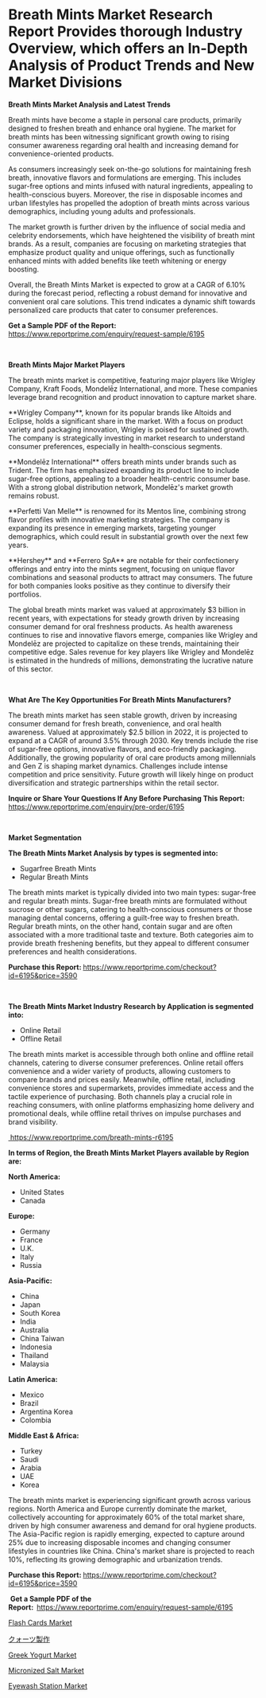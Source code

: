<p><h1>Breath Mints Market Research Report Provides thorough Industry Overview, which offers an In-Depth Analysis of Product Trends and New Market Divisions</h1></p><p><strong>Breath Mints Market Analysis and Latest Trends</strong></p>
<p><p>Breath mints have become a staple in personal care products, primarily designed to freshen breath and enhance oral hygiene. The market for breath mints has been witnessing significant growth owing to rising consumer awareness regarding oral health and increasing demand for convenience-oriented products.</p><p>As consumers increasingly seek on-the-go solutions for maintaining fresh breath, innovative flavors and formulations are emerging. This includes sugar-free options and mints infused with natural ingredients, appealing to health-conscious buyers. Moreover, the rise in disposable incomes and urban lifestyles has propelled the adoption of breath mints across various demographics, including young adults and professionals.</p><p>The market growth is further driven by the influence of social media and celebrity endorsements, which have heightened the visibility of breath mint brands. As a result, companies are focusing on marketing strategies that emphasize product quality and unique offerings, such as functionally enhanced mints with added benefits like teeth whitening or energy boosting.</p><p>Overall, the Breath Mints Market is expected to grow at a CAGR of 6.10% during the forecast period, reflecting a robust demand for innovative and convenient oral care solutions. This trend indicates a dynamic shift towards personalized care products that cater to consumer preferences.</p></p>
<p><strong>Get a Sample PDF of the Report:&nbsp;</strong> <a href="https://www.reportprime.com/enquiry/request-sample/6195">https://www.reportprime.com/enquiry/request-sample/6195</a></p>
<p>&nbsp;</p>
<p><strong>Breath Mints Major Market Players</strong></p>
<p><p>The breath mints market is competitive, featuring major players like Wrigley Company, Kraft Foods, Mondelēz International, and more. These companies leverage brand recognition and product innovation to capture market share.</p><p>**Wrigley Company**, known for its popular brands like Altoids and Eclipse, holds a significant share in the market. With a focus on product variety and packaging innovation, Wrigley is poised for sustained growth. The company is strategically investing in market research to understand consumer preferences, especially in health-conscious segments.</p><p>**Mondelēz International** offers breath mints under brands such as Trident. The firm has emphasized expanding its product line to include sugar-free options, appealing to a broader health-centric consumer base. With a strong global distribution network, Mondelēz's market growth remains robust.</p><p>**Perfetti Van Melle** is renowned for its Mentos line, combining strong flavor profiles with innovative marketing strategies. The company is expanding its presence in emerging markets, targeting younger demographics, which could result in substantial growth over the next few years.</p><p>**Hershey** and **Ferrero SpA** are notable for their confectionery offerings and entry into the mints segment, focusing on unique flavor combinations and seasonal products to attract may consumers. The future for both companies looks positive as they continue to diversify their portfolios.</p><p>The global breath mints market was valued at approximately $3 billion in recent years, with expectations for steady growth driven by increasing consumer demand for oral freshness products. As health awareness continues to rise and innovative flavors emerge, companies like Wrigley and Mondelēz are projected to capitalize on these trends, maintaining their competitive edge. Sales revenue for key players like Wrigley and Mondelēz is estimated in the hundreds of millions, demonstrating the lucrative nature of this sector.</p></p>
<p>&nbsp;</p>
<p><strong>What Are The Key Opportunities For Breath Mints Manufacturers?</strong></p>
<p><p>The breath mints market has seen stable growth, driven by increasing consumer demand for fresh breath, convenience, and oral health awareness. Valued at approximately $2.5 billion in 2022, it is projected to expand at a CAGR of around 3.5% through 2030. Key trends include the rise of sugar-free options, innovative flavors, and eco-friendly packaging. Additionally, the growing popularity of oral care products among millennials and Gen Z is shaping market dynamics. Challenges include intense competition and price sensitivity. Future growth will likely hinge on product diversification and strategic partnerships within the retail sector.</p></p>
<p><strong>Inquire or Share Your Questions If Any Before Purchasing This Report:</strong> <a href="https://www.reportprime.com/enquiry/pre-order/6195">https://www.reportprime.com/enquiry/pre-order/6195</a></p>
<p>&nbsp;</p>
<p><strong>Market Segmentation</strong></p>
<p><strong>The Breath Mints Market Analysis by types is segmented into:</strong></p>
<p><ul><li>Sugarfree Breath Mints</li><li>Regular Breath Mints</li></ul></p>
<p><p>The breath mints market is typically divided into two main types: sugar-free and regular breath mints. Sugar-free breath mints are formulated without sucrose or other sugars, catering to health-conscious consumers or those managing dental concerns, offering a guilt-free way to freshen breath. Regular breath mints, on the other hand, contain sugar and are often associated with a more traditional taste and texture. Both categories aim to provide breath freshening benefits, but they appeal to different consumer preferences and health considerations.</p></p>
<p><strong>Purchase this Report:&nbsp;</strong><a href="https://www.reportprime.com/checkout?id=6195&price=3590">https://www.reportprime.com/checkout?id=6195&price=3590</a></p>
<p>&nbsp;</p>
<p><strong>The Breath Mints Market Industry Research by Application is segmented into:</strong></p>
<p><ul><li>Online Retail</li><li>Offline Retail</li></ul></p>
<p><p>The breath mints market is accessible through both online and offline retail channels, catering to diverse consumer preferences. Online retail offers convenience and a wider variety of products, allowing customers to compare brands and prices easily. Meanwhile, offline retail, including convenience stores and supermarkets, provides immediate access and the tactile experience of purchasing. Both channels play a crucial role in reaching consumers, with online platforms emphasizing home delivery and promotional deals, while offline retail thrives on impulse purchases and brand visibility.</p></p>
<p><a href="https://www.reportprime.com/breath-mints-r6195">&nbsp;https://www.reportprime.com/breath-mints-r6195</a></p>
<p><strong>In terms of Region, the Breath Mints Market Players available by Region are:</strong></p>
<p>
    <p> <strong> North America: </strong>
        <ul>
            <li>United States</li>
            <li>Canada</li>
        </ul>
        </p> 
    <p> <strong> Europe: </strong>
        <ul>
            <li>Germany</li>
            <li>France</li>
            <li>U.K.</li>
            <li>Italy</li>
            <li>Russia</li>
        </ul>
        </p> 
    <p> <strong> Asia-Pacific: </strong>
        <ul>
            <li>China</li>
            <li>Japan</li>
            <li>South Korea</li>
            <li>India</li>
            <li>Australia</li>
            <li>China Taiwan</li>
            <li>Indonesia</li>
            <li>Thailand</li>
            <li>Malaysia</li>
        </ul>
        </p> 
    <p> <strong> Latin America: </strong>
        <ul>
            <li>Mexico</li>
            <li>Brazil</li>
            <li>Argentina Korea</li>
            <li>Colombia</li>
        </ul>
        </p> 
    <p> <strong> Middle East & Africa: </strong>
        <ul>
            <li>Turkey</li>
            <li>Saudi</li>
            <li>Arabia</li>
            <li>UAE</li>
            <li>Korea</li>
        </ul>
    </p>
    </p>
<p><p>The breath mints market is experiencing significant growth across various regions. North America and Europe currently dominate the market, collectively accounting for approximately 60% of the total market share, driven by high consumer awareness and demand for oral hygiene products. The Asia-Pacific region is rapidly emerging, expected to capture around 25% due to increasing disposable incomes and changing consumer lifestyles in countries like China. China's market share is projected to reach 10%, reflecting its growing demographic and urbanization trends.</p></p>
<p><strong>Purchase this Report: </strong><a href="https://www.reportprime.com/checkout?id=6195&price=3590">https://www.reportprime.com/checkout?id=6195&price=3590</a></p>
<p>&nbsp;<strong>Get a Sample PDF of the Report:&nbsp;&nbsp;</strong><a href="https://www.reportprime.com/enquiry/request-sample/6195">https://www.reportprime.com/enquiry/request-sample/6195</a></p>
<p><strong></strong></p>
<p><p><a href="https://www.linkedin.com/pulse/exploring-flash-cards-market-dynamics-global-trends-future-growth-kuulf?trackingId=1hS0x%2FU7Q2qaPFtDIsn3UA%3D%3D">Flash Cards Market</a></p><p><a href="https://medium.com/@sashabeier2023/%E7%9F%B3%E8%8B%B1%E5%8A%A0%E5%B7%A5%E5%B8%82%E5%A0%B4-%E3%82%B0%E3%83%AD%E3%83%BC%E3%83%90%E3%83%AB%E3%81%8A%E3%82%88%E3%81%B3%E5%9C%B0%E5%9F%9F%E5%88%86%E6%9E%90-%E3%82%A8%E3%83%B3%E3%83%89%E3%83%A6%E3%83%BC%E3%82%B6%E3%83%BC-%E8%A3%BD%E5%93%81-%E3%81%8A%E3%82%88%E3%81%B3%E5%9C%B0%E5%9F%9F%E3%81%AB%E7%84%A6%E7%82%B9%E3%82%92%E5%BD%93%E3%81%A6%E3%81%9F%E5%88%86%E6%9E%90%E3%81%A8%E4%BA%88%E6%B8%AC-2024%E5%B9%B4%E3%81%8B%E3%82%892031%E5%B9%B4%E3%81%BE%E3%81%A7-7f12fa847c15">クォーツ製作</a></p><p><a href="https://github.com/WillowBruen/Market-Research-Report-List-1/blob/main/greek-yogurt-market.md">Greek Yogurt Market</a></p><p><a href="https://github.com/luckyshygirl/Market-Research-Report-List-6/blob/main/micronized-salt-market.md">Micronized Salt Market</a></p><p><a href="https://www.linkedin.com/pulse/global-eyewash-station-market-trends-analysis-future-growth-prospects-hei8f?trackingId=lqNNdNlnSMOeQb2yQNZMiQ%3D%3D">Eyewash Station Market</a></p></p>